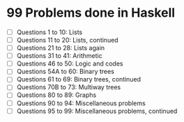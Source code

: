# 99 Problems done in Haskell

- [ ] Questions 1 to 10: Lists
- [ ] Questions 11 to 20: Lists, continued
- [ ] Questions 21 to 28: Lists again
- [ ] Questions 31 to 41: Arithmetic
- [ ] Questions 46 to 50: Logic and codes
- [ ] Questions 54A to 60: Binary trees
- [ ] Questions 61 to 69: Binary trees, continued
- [ ] Questions 70B to 73: Multiway trees
- [ ] Questions 80 to 89: Graphs
- [ ] Questions 90 to 94: Miscellaneous problems
- [ ] Questions 95 to 99: Miscellaneous problems, continued
